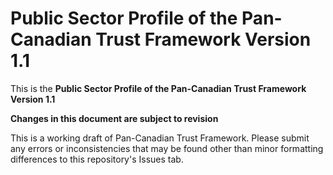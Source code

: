 # Public Sector Profile of the Pan-Canadian Trust Framework Version 1.1

This is the **Public Sector Profile of the Pan-Canadian Trust Framework Version 1.1** 

**Changes in this document are subject to revision**

This is a working draft of Pan-Canadian Trust Framework. Please submit any errors or inconsistencies that may be found other than minor formatting differences to this repository's Issues tab.
